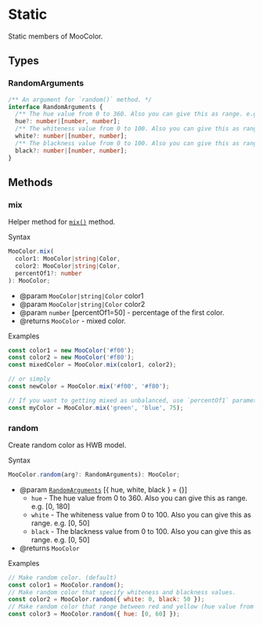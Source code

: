 # Static

Static members of MooColor.

## Types

### RandomArguments

``` ts
/** An argument for `random()` method. */
interface RandomArguments {
  /** The hue value from 0 to 360. Also you can give this as range. e.g. [0, 180] */
  hue?: number|[number, number];
  /** The whiteness value from 0 to 100. Also you can give this as range. e.g. [0, 50] */
  white?: number|[number, number];
  /** The blackness value from 0 to 100. Also you can give this as range. e.g. [0, 50] */
  black?: number|[number, number];
}
```

## Methods

### mix

Helper method for [`mix()`](modifier.md#mix) method.

Syntax

``` ts
MooColor.mix(
  color1: MooColor|string|Color, 
  color2: MooColor|string|Color,
  percentOf1?: number
): MooColor;
```

- @param `MooColor|string|Color` color1
- @param `MooColor|string|Color` color2
- @param `number` [percentOf1=50] - percentage of the first color.
- @returns `MooColor` - mixed color.

Examples

``` js
const color1 = new MooColor('#f00');
const color2 = new MooColor('#f80');
const mixedColor = MooColor.mix(color1, color2);

// or simply
const newColor = MooColor.mix('#f00', '#f80');

// If you want to getting mixed as unbalanced, use `percentOf1` parameter.
const myColor = MooColor.mix('green', 'blue', 75);
```

### random

Create random color as HWB model.

Syntax

``` ts
MooColor.random(arg?: RandomArguments): MooColor;
```

- @param [`RandomArguments`](#randomArguments) [{ hue, white, black } = {}]
  - `hue` - The hue value from 0 to 360. Also you can give this as range. e.g. [0, 180]
  - `white` - The whiteness value from 0 to 100. Also you can give this as range. e.g. [0, 50]
  - `black` - The blackness value from 0 to 100. Also you can give this as range. e.g. [0, 50]
- @returns `MooColor`

Examples

``` js
// Make random color. (default)
const color1 = MooColor.random();
// Make random color that specify whiteness and blackness values.
const color2 = MooColor.random({ white: 0, black: 50 });
// Make random color that range between red and yellow (hue value from 0 to 60).
const color3 = MooColor.random({ hue: [0, 60] });
```
